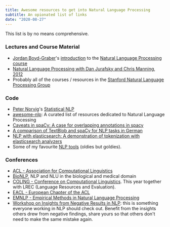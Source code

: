 ```yaml
---
title: Awesome resources to get into Natural Language Processing
subtitle: An opionated list of links
date: "2020-08-27"
---
```

This list is by no means comprehensive.

### Lectures and Course Material

* [Jordan Boyd-Graber](http://users.umiacs.umd.edu/~jbg/)'s [introduction](https://youtu.be/2_2ttm1GHs4) to the [Natural Language Processing course](http://users.umiacs.umd.edu/~jbg/teaching/CMSC_470/)
* [Natural Language Processing with Dan Jurafsky and Chris Manning, 2012](https://www.youtube.com/playlist?list=PLoROMvodv4rOFZnDyrlW3-nI7tMLtmiJZ)
* Probably all of the courses / resources in the [Stanford Natural Language Processing Group](https://nlp.stanford.edu/teaching/)

### Code

* [Peter Norvig](https://norvig.com/)'s [Statistical NLP](https://nbviewer.jupyter.org/url/norvig.com/ipython/How%20to%20Do%20Things%20with%20Words.ipynb)
* [awesome-nlp](https://github.com/keon/awesome-nlp): A curated list of resources dedicated to Natural Language Processing
* [Caveats in spaCy: A case for overlapping annotations in spacy](https://github.com/aplz/nlp_notebooks/blob/master/spacy_caveats.ipynb)
* [A comparison of TextBlob and spaCy for NLP tasks in German](https://github.com/aplz/nlp_notebooks/blob/master/textblob_vs_spacy.ipynb)
* [NLP with elasticsearch: A demonstration of tokenization with elasticsearch analyzers](https://github.com/aplz/nlp_notebooks/blob/master/elasticsearch-nlp.ipynb)
* Some of my favourite [NLP tools](_posts/2018-10-09-nlp-tools.md) (oldies but goldies).

### Conferences

* [ACL - Association for Computational Linguistics](https://2024.aclweb.org)
* [BioNLP](https://aclweb.org/aclwiki/BioNLP_Workshop), NLP and NLU in the biological and medical domain
* [COLING - Conference on Computational Linguistics](https://lrec-coling-2024.org). This year together with LREC (Language Resources and Evaluation).
* [EACL - European Chapter of the ACL](https://eacl.org)
* [EMNLP - Empirical Methods in Natural Language Processing](https://2023.emnlp.org)
* [Workshop on Insights from Negative Results in NLP](https://insights-workshop.github.io/index): this is something everyone working in NLP should check out. Benefit from the insights others drew from negative findings, share yours so that others don't need to make the same mistake again.
